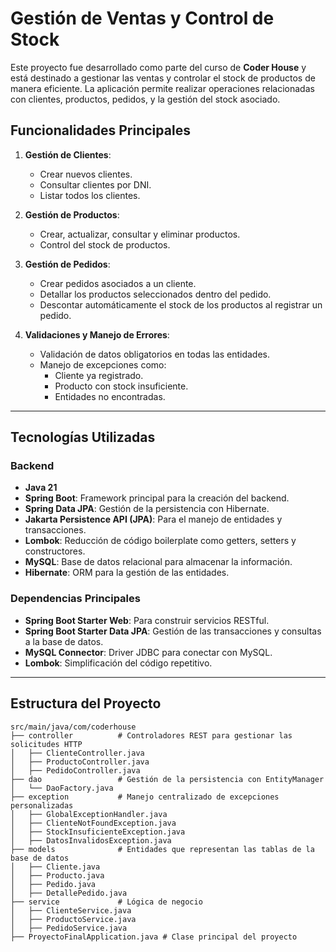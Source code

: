 # Gestión de Ventas y Control de Stock

Este proyecto fue desarrollado como parte del curso de **Coder House** y está destinado a gestionar las ventas y controlar el stock de productos de manera eficiente. La aplicación permite realizar operaciones relacionadas con clientes, productos, pedidos, y la gestión del stock asociado.

## Funcionalidades Principales

1. **Gestión de Clientes**:
    - Crear nuevos clientes.
    - Consultar clientes por DNI.
    - Listar todos los clientes.

2. **Gestión de Productos**:
    - Crear, actualizar, consultar y eliminar productos.
    - Control del stock de productos.

3. **Gestión de Pedidos**:
    - Crear pedidos asociados a un cliente.
    - Detallar los productos seleccionados dentro del pedido.
    - Descontar automáticamente el stock de los productos al registrar un pedido.

4. **Validaciones y Manejo de Errores**:
    - Validación de datos obligatorios en todas las entidades.
    - Manejo de excepciones como:
        - Cliente ya registrado.
        - Producto con stock insuficiente.
        - Entidades no encontradas.

---

## Tecnologías Utilizadas

### Backend
- **Java 21**
- **Spring Boot**: Framework principal para la creación del backend.
- **Spring Data JPA**: Gestión de la persistencia con Hibernate.
- **Jakarta Persistence API (JPA)**: Para el manejo de entidades y transacciones.
- **Lombok**: Reducción de código boilerplate como getters, setters y constructores.
- **MySQL**: Base de datos relacional para almacenar la información.
- **Hibernate**: ORM para la gestión de las entidades.

### Dependencias Principales
- **Spring Boot Starter Web**: Para construir servicios RESTful.
- **Spring Boot Starter Data JPA**: Gestión de las transacciones y consultas a la base de datos.
- **MySQL Connector**: Driver JDBC para conectar con MySQL.
- **Lombok**: Simplificación del código repetitivo.

---

## Estructura del Proyecto

```plaintext
src/main/java/com/coderhouse
├── controller          # Controladores REST para gestionar las solicitudes HTTP
│   ├── ClienteController.java
│   ├── ProductoController.java
│   ├── PedidoController.java
├── dao                 # Gestión de la persistencia con EntityManager
│   └── DaoFactory.java
├── exception           # Manejo centralizado de excepciones personalizadas
│   ├── GlobalExceptionHandler.java
│   ├── ClienteNotFoundException.java
│   ├── StockInsuficienteException.java
│   ├── DatosInvalidosException.java
├── models              # Entidades que representan las tablas de la base de datos
│   ├── Cliente.java
│   ├── Producto.java
│   ├── Pedido.java
│   ├── DetallePedido.java
├── service             # Lógica de negocio
│   ├── ClienteService.java
│   ├── ProductoService.java
│   ├── PedidoService.java
├── ProyectoFinalApplication.java # Clase principal del proyecto
